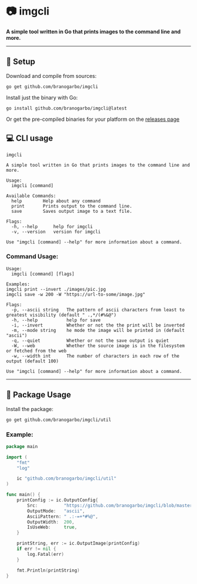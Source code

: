 # 📷 **imgcli**
**A simple tool written in Go that prints images to the command line and more.**

---

## 🔧 **Setup**
Download and compile from sources:
```
go get github.com/branogarbo/imgcli
```
Install just the binary with Go:
```
go install github.com/branogarbo/imgcli@latest
```

Or get the pre-compiled binaries for your platform on the [releases page](https://github.com/branogarbo/imgcli/releases)


## 💻 **CLI usage**
```
imgcli

A simple tool written in Go that prints images to the command line and more.

Usage:
  imgcli [command]

Available Commands:
  help        Help about any command
  print       Prints output to the command line.
  save        Saves output image to a text file.

Flags:
  -h, --help      help for imgcli
  -v, --version   version for imgcli

Use "imgcli [command] --help" for more information about a command.
```

### **Command Usage:**
```
Usage:
  imgcli [command] [flags]

Examples:
imgcli print --invert ./images/pic.jpg
imgcli save -w 200 -W "https://url-to-some/image.jpg"

Flags:
  -p, --ascii string   The pattern of ascii characters from least to greatest visibility (default " .,*/(#%&@")
  -h, --help           help for save
  -i, --invert         Whether or not the the print will be inverted
  -m, --mode string    he mode the image will be printed in (default "ascii")
  -q, --quiet          Whether or not the save output is quiet
  -W, --web            Whether the source image is in the filesystem or fetched from the web
  -w, --width int      The number of characters in each row of the output (default 100)

Use "imgcli [command] --help" for more information about a command.
```

---

## 📁 **Package Usage**
Install the package:
```
go get github.com/branogarbo/imgcli/util
```

### **Example:**
``` go
package main

import (
	"fmt"
	"log"

	ic "github.com/branogarbo/imgcli/util"
)

func main() {
	printConfig := ic.OutputConfig{
		Src:          "https://github.com/branogarbo/imgcli/blob/master/examples/images/portrait.jpg?raw=true",
		OutputMode:   "ascii",
		AsciiPattern: " .:-=+*#%@",
		OutputWidth:  200,
		IsUseWeb:     true,
	}

	printString, err := ic.OutputImage(printConfig)
	if err != nil {
		log.Fatal(err)
	}

	fmt.Println(printString)
}
```